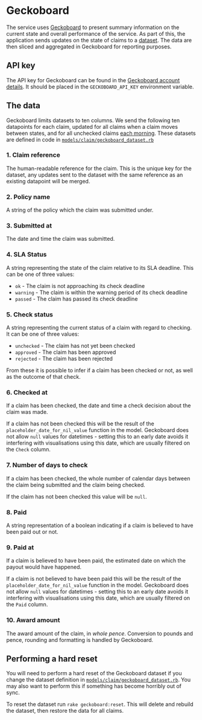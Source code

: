 # Geckoboard

The service uses [Geckoboard](https://www.geckoboard.com/) to present summary
information on the current state and overall performance of the service. As part
of this, the application sends updates on the state of claims to a
[dataset](https://support.geckoboard.com/hc/en-us/articles/223190488-Guide-to-using-datasets).
The data are then sliced and aggregated in Geckoboard for reporting purposes.

## API key

The API key for Geckoboard can be found in the
[Geckoboard account details](https://app.geckoboard.com/account/details). It
should be placed in the `GECKOBOARD_API_KEY` environment variable.

## The data

Geckoboard limits datasets to ten columns. We send the following ten datapoints
for each claim, updated for all claims when a claim moves between states, and
for all unchecked claims
[each morning](../app/jobs/geckoboard/update_unchecked_claims_job.rb). These
datasets are defined in code in
[`models/claim/geckoboard_dataset.rb`](../app/models/claim/geckoboard_dataset.rb)

### 1. Claim reference

The human-readable reference for the claim. This is the unique key for the
dataset, any updates sent to the dataset with the same reference as an existing
datapoint will be merged.

### 2. Policy name

A string of the policy which the claim was submitted under.

### 3. Submitted at

The date and time the claim was submitted.

### 4. SLA Status

A string representing the state of the claim relative to its SLA deadline. This
can be one of three values:

- `ok` - The claim is not approaching its check deadline
- `warning` - The claim is within the warning period of its check deadline
- `passed` - The claim has passed its check deadline

### 5. Check status

A string representing the current status of a claim with regard to checking. It
can be one of three values:

- `unchecked` - The claim has not yet been checked
- `approved` - The claim has been approved
- `rejected` - The claim has been rejected

From these it is possible to infer if a claim has been checked or not, as well
as the outcome of that check.

### 6. Checked at

If a claim has been checked, the date and time a check decision about the claim
was made.

If a claim has not been checked this will be the result of the
`placeholder_date_for_nil_value` function in the model. Geckoboard does not
allow `null` values for datetimes - setting this to an early date avoids it
interfering with visualisations using this date, which are usually filtered on
the `Check` column.

### 7. Number of days to check

If a claim has been checked, the whole number of calendar days between the claim
being submitted and the claim being checked.

If the claim has not been checked this value will be `null`.

### 8. Paid

A string representation of a boolean indicating if a claim is believed to have
been paid out or not.

### 9. Paid at

If a claim is believed to have been paid, the estimated date on which the payout
would have happened.

If a claim is not believed to have been paid this will be the result of the
`placeholder_date_for_nil_value` function in the model. Geckoboard does not
allow `null` values for datetimes - setting this to an early date avoids it
interfering with visualisations using this date, which are usually filtered on
the `Paid` column.

### 10. Award amount

The award amount of the claim, in _whole pence_. Conversion to pounds and pence,
rounding and formatting is handled by Geckoboard.

## Performing a hard reset

You will need to perform a hard reset of the Geckoboard dataset if you change
the dataset definition in
[`models/claim/geckoboard_dataset.rb`](../app/models/claim/geckoboard_dataset.rb).
You may also want to perform this if something has become horribly out of sync.

To reset the dataset run `rake geckoboard:reset`. This will delete and rebuild
the dataset, then restore the data for all claims.
